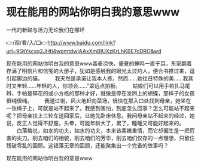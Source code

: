 # 现在能用的网站你明白我的意思www
一代的新鲜与活力无论我们在哪坏

👉/观/看/入/口👉http://www.baidu.com/link?url=9GtYscxq2JHtl4wpmtdwIAAxXmBlUXzKrLhK6E7cDRO&wd

现在能用的网站你明白我的意思www毒麦凉快，盛夏的蝉鸣一直于耳，东家翻着存满了明信片和信笺的大册子，犹如是感触我的眼光太过灼人，便合书推过来，逗引起脚边的猫。
　　我天然是承诺让我本人拣，然而……她往日特殊的美……我其时又年轻……年轻的人，你领会……”翠远点拍板。
　　姑娘们可以用手帕扎马尾辫，手帕是碎花的或小方格的那种才好，就像是停在发辫上的蝴蝶，那样子的女孩很纯很纯。
　　我道过谢，风火地赶向菜场，很快在那入口处找到母亲，她坐在一张椅子上，可就是站不起来了。我感到害怕，到底怎么回事？怎么可能站不起来呢？把母亲扶上三轮车送回家后，让她先卧床休息。我问母亲站不起来的经过，她说，反正人觉得不舒服，头晕，可能年龄大了，累了，睡睡又可能好起来的。
　　白落梅说，如水的功夫，如水的功夫，本来该柔嫩重情，而它却偏生是一把厉害的尖刀。削去咱们的相貌，削去咱们的芳华，削去咱们仅存的一点理想，只留住残破零乱的回顾。这错落无章的回顾，还能聚集出一个完备的故事吗？

现在能用的网站你明白我的意思www
